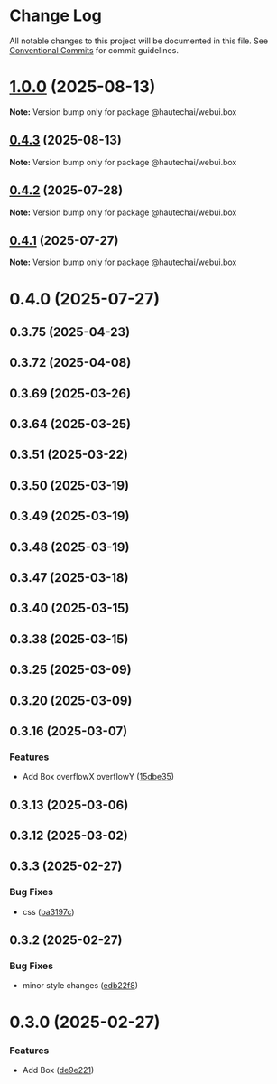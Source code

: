 # Change Log

All notable changes to this project will be documented in this file.
See [Conventional Commits](https://conventionalcommits.org) for commit guidelines.

# [1.0.0](https://github.com/HautechAI/webui/compare/@hautechai/webui.box@0.4.3...@hautechai/webui.box@1.0.0) (2025-08-13)

**Note:** Version bump only for package @hautechai/webui.box

## [0.4.3](https://github.com/HautechAI/webui/compare/@hautechai/webui.box@0.4.2...@hautechai/webui.box@0.4.3) (2025-08-13)

**Note:** Version bump only for package @hautechai/webui.box

## [0.4.2](https://github.com/HautechAI/webui/compare/@hautechai/webui.box@0.4.1...@hautechai/webui.box@0.4.2) (2025-07-28)

**Note:** Version bump only for package @hautechai/webui.box

## [0.4.1](https://github.com/HautechAI/webui/compare/@hautechai/webui.box@0.4.0...@hautechai/webui.box@0.4.1) (2025-07-27)

**Note:** Version bump only for package @hautechai/webui.box

# 0.4.0 (2025-07-27)

## 0.3.75 (2025-04-23)

## 0.3.72 (2025-04-08)

## 0.3.69 (2025-03-26)

## 0.3.64 (2025-03-25)

## 0.3.51 (2025-03-22)

## 0.3.50 (2025-03-19)

## 0.3.49 (2025-03-19)

## 0.3.48 (2025-03-19)

## 0.3.47 (2025-03-18)

## 0.3.40 (2025-03-15)

## 0.3.38 (2025-03-15)

## 0.3.25 (2025-03-09)

## 0.3.20 (2025-03-09)

## 0.3.16 (2025-03-07)

### Features

- Add Box overflowX overflowY ([15dbe35](https://github.com/HautechAI/webui/commit/15dbe3503b25d0db74ea00f35e85b42e10158c31))

## 0.3.13 (2025-03-06)

## 0.3.12 (2025-03-02)

## 0.3.3 (2025-02-27)

### Bug Fixes

- css ([ba3197c](https://github.com/HautechAI/webui/commit/ba3197cd9ea518492bc4f31cd5e9ac96579b8562))

## 0.3.2 (2025-02-27)

### Bug Fixes

- minor style changes ([edb22f8](https://github.com/HautechAI/webui/commit/edb22f8a05e6b97b8f1f46dbd258e22498f6524b))

# 0.3.0 (2025-02-27)

### Features

- Add Box ([de9e221](https://github.com/HautechAI/webui/commit/de9e2212559fe93ec5ec0a82d360a74cc50d3030))
